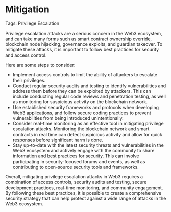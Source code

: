 # Mitigation

Tags: Privilege Escalation

Privilege escalation attacks are a serious concern in the Web3 ecosystem, and can take many forms such as smart contract ownership override, blockchain node hijacking, governance exploits, and guardian takeover. To mitigate these attacks, it is important to follow best practices for security and access control.

Here are some steps to consider:

- Implement access controls to limit the ability of attackers to escalate their privileges.
- Conduct regular security audits and testing to identify vulnerabilities and address them before they can be exploited by attackers. This can include conducting regular code reviews and penetration testing, as well as monitoring for suspicious activity on the blockchain network.
- Use established security frameworks and protocols when developing Web3 applications, and follow secure coding practices to prevent vulnerabilities from being introduced unintentionally.
- Consider real-time monitoring as an effective tool in mitigating privilege escalation attacks. Monitoring the blockchain network and smart contracts in real time can detect suspicious activity and allow for quick responses before significant harm is done.
- Stay up-to-date with the latest security threats and vulnerabilities in the Web3 ecosystem and actively engage with the community to share information and best practices for security. This can involve participating in security-focused forums and events, as well as contributing to open-source security tools and frameworks.

Overall, mitigating privilege escalation attacks in Web3 requires a combination of access controls, security audits and testing, secure development practices, real-time monitoring, and community engagement. By following these best practices, it is possible to create a comprehensive security strategy that can help protect against a wide range of attacks in the Web3 ecosystem.